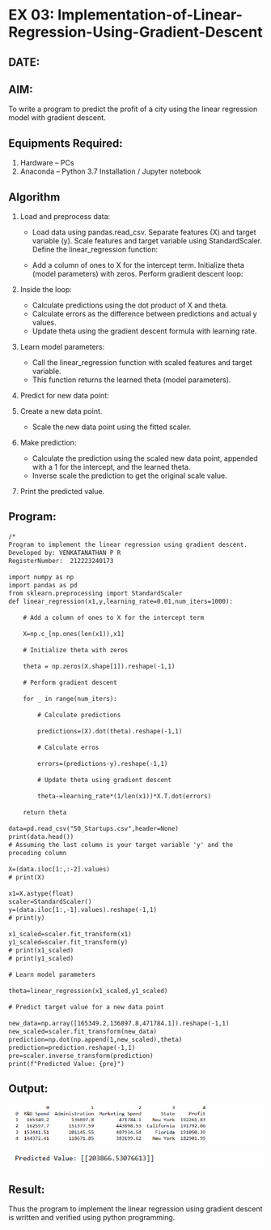 # EX 03: Implementation-of-Linear-Regression-Using-Gradient-Descent

## DATE:

## AIM:
To write a program to predict the profit of a city using the linear regression model with gradient descent.

## Equipments Required:
1. Hardware – PCs
2. Anaconda – Python 3.7 Installation / Jupyter notebook

## Algorithm
1. Load and preprocess data:

   * Load data using pandas.read_csv.
Separate features (X) and target variable (y).
Scale features and target variable using StandardScaler.
Define the linear_regression function:

    * Add a column of ones to X for the intercept term.
Initialize theta (model parameters) with zeros.
Perform gradient descent loop:

2. Inside the loop:
    * Calculate predictions using the dot product of X and theta.
    * Calculate errors as the difference between predictions and actual y values.
    * Update theta using the gradient descent formula with learning rate.
3. Learn model parameters:

    * Call the linear_regression function with scaled features and target variable.
    * This function returns the learned theta (model parameters).
4. Predict for new data point:

5. Create a new data point.
    * Scale the new data point using the fitted scaler.
6. Make prediction:

    * Calculate the prediction using the scaled new data point, appended with a 1 for the intercept, and the learned theta.
    * Inverse scale the prediction to get the original scale value.
7. Print the predicted value.


## Program:
```
/*
Program to implement the linear regression using gradient descent.
Developed by: VENKATANATHAN P R
RegisterNumber:  212223240173

import numpy as np
import pandas as pd
from sklearn.preprocessing import StandardScaler
def linear_regression(x1,y,learning_rate=0.01,num_iters=1000):
    
    # Add a column of ones to X for the intercept term
    
    X=np.c_[np.ones(len(x1)),x1]
    
    # Initialize theta with zeros
    
    theta = np.zeros(X.shape[1]).reshape(-1,1)

    # Perform gradient descent
    
    for _ in range(num_iters):
        
        # Calculate predictions
        
        predictions=(X).dot(theta).reshape(-1,1)
        
        # Calculate erros
        
        errors=(predictions-y).reshape(-1,1)
    
        # Update theta using gradient descent
        
        theta-=learning_rate*(1/len(x1))*X.T.dot(errors)

    return theta

data=pd.read_csv("50_Startups.csv",header=None)
print(data.head())
# Assuming the last column is your target variable 'y' and the preceding column

X=(data.iloc[1:,:-2].values)
# print(X)

x1=X.astype(float)
scaler=StandardScaler()
y=(data.iloc[1:,-1].values).reshape(-1,1)
# print(y)

x1_scaled=scaler.fit_transform(x1)
y1_scaled=scaler.fit_transform(y)
# print(x1_scaled)
# print(y1_scaled)

# Learn model parameters

theta=linear_regression(x1_scaled,y1_scaled)

# Predict target value for a new data point

new_data=np.array([165349.2,136897.8,471784.1]).reshape(-1,1)
new_scaled=scaler.fit_transform(new_data)
prediction=np.dot(np.append(1,new_scaled),theta)
prediction=prediction.reshape(-1,1)
pre=scaler.inverse_transform(prediction)
print(f"Predicted Value: {pre}")

```

## Output:

![alt text](image-1.png)

![alt text](image.png)

## Result:
Thus the program to implement the linear regression using gradient descent is written and verified using python programming.
